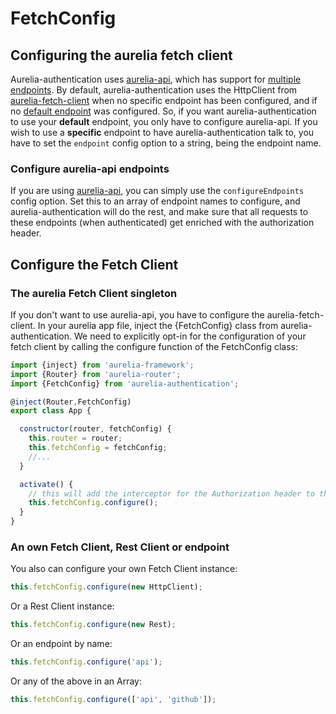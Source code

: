 # FetchConfig

## Configuring the aurelia fetch client

Aurelia-authentication uses [aurelia-api](https://github.com/SpoonX/aurelia-api), which has support for [multiple endpoints](http://aurelia-api.spoonx.org/Quick%20start.html#multiple-endpoints).
By default, aurelia-authentication uses the HttpClient from [aurelia-fetch-client](https://github.com/aurelia/fetch-client) when no specific endpoint has been configured, and if no [default endpoint](http://aurelia-api.spoonx.org/Quick%20start.html#default-endpoint) was configured.
So, if you want aurelia-authentication to use your **default** endpoint, you only have to configure aurelia-api.
If you wish to use a **specific** endpoint to have aurelia-authentication talk to, you have to set the `endpoint` config option to a string, being the endpoint name.

### Configure aurelia-api endpoints

If you are using [aurelia-api](http://aurelia-api.spoonx.org/), you can simply use the `configureEndpoints` config option. Set this to an array of endpoint names to configure, and aurelia-authentication will do the rest, and make sure that all requests to these endpoints (when authenticated) get enriched with the authorization header.

## Configure the Fetch Client

### The aurelia Fetch Client singleton

If you don't want to use aurelia-api, you have to configure the aurelia-fetch-client. In your aurelia app file, inject the {FetchConfig} class from aurelia-authentication. We need to explicitly opt-in for the configuration of your fetch client by calling the configure function of the FetchConfig class:

```js
import {inject} from 'aurelia-framework';
import {Router} from 'aurelia-router';
import {FetchConfig} from 'aurelia-authentication';

@inject(Router,FetchConfig)
export class App {

  constructor(router, fetchConfig) {
    this.router = router;
    this.fetchConfig = fetchConfig;
    //...
  }

  activate() {
    // this will add the interceptor for the Authorization header to the HttpClient singleton
    this.fetchConfig.configure();
  }
}
```

### An own Fetch Client, Rest Client or endpoint

You also can configure your own Fetch Client instance:

```js
this.fetchConfig.configure(new HttpClient);
```

Or a Rest Client instance:

```js
this.fetchConfig.configure(new Rest);
```

Or an endpoint by name:

```js
this.fetchConfig.configure('api');
```

Or any of the above in an Array:

```js
this.fetchConfig.configure(['api', 'github']);
```
